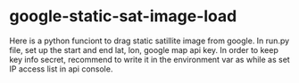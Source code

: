 # google-static-sat-image-load
Here is a python funciont to drag static satillite image from google.
In run.py file, set up the start and end lat, lon, google map api key.
In order to keep key info secret, recommend to write it in the environment var as while as set IP access list in api console. 